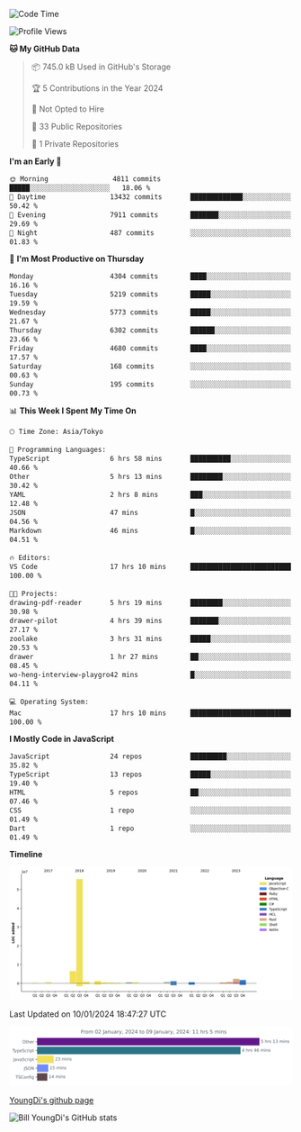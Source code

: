 <!--START_SECTION:waka-->
![Code Time](http://img.shields.io/badge/Code%20Time-306%20hrs%2036%20mins-blue)

![Profile Views](http://img.shields.io/badge/Profile%20Views-0-blue)

**🐱 My GitHub Data** 

> 📦 745.0 kB Used in GitHub's Storage 
 > 
> 🏆 5 Contributions in the Year 2024
 > 
> 🚫 Not Opted to Hire
 > 
> 📜 33 Public Repositories 
 > 
> 🔑 1 Private Repositories 
 > 
**I'm an Early 🐤** 

```text
🌞 Morning                4811 commits        █████░░░░░░░░░░░░░░░░░░░░   18.06 % 
🌆 Daytime                13432 commits       █████████████░░░░░░░░░░░░   50.42 % 
🌃 Evening                7911 commits        ███████░░░░░░░░░░░░░░░░░░   29.69 % 
🌙 Night                  487 commits         ░░░░░░░░░░░░░░░░░░░░░░░░░   01.83 % 
```
📅 **I'm Most Productive on Thursday** 

```text
Monday                   4304 commits        ████░░░░░░░░░░░░░░░░░░░░░   16.16 % 
Tuesday                  5219 commits        █████░░░░░░░░░░░░░░░░░░░░   19.59 % 
Wednesday                5773 commits        █████░░░░░░░░░░░░░░░░░░░░   21.67 % 
Thursday                 6302 commits        ██████░░░░░░░░░░░░░░░░░░░   23.66 % 
Friday                   4680 commits        ████░░░░░░░░░░░░░░░░░░░░░   17.57 % 
Saturday                 168 commits         ░░░░░░░░░░░░░░░░░░░░░░░░░   00.63 % 
Sunday                   195 commits         ░░░░░░░░░░░░░░░░░░░░░░░░░   00.73 % 
```


📊 **This Week I Spent My Time On** 

```text
🕑︎ Time Zone: Asia/Tokyo

💬 Programming Languages: 
TypeScript               6 hrs 58 mins       ██████████░░░░░░░░░░░░░░░   40.66 % 
Other                    5 hrs 13 mins       ████████░░░░░░░░░░░░░░░░░   30.42 % 
YAML                     2 hrs 8 mins        ███░░░░░░░░░░░░░░░░░░░░░░   12.48 % 
JSON                     47 mins             █░░░░░░░░░░░░░░░░░░░░░░░░   04.56 % 
Markdown                 46 mins             █░░░░░░░░░░░░░░░░░░░░░░░░   04.51 % 

🔥 Editors: 
VS Code                  17 hrs 10 mins      █████████████████████████   100.00 % 

🐱‍💻 Projects: 
drawing-pdf-reader       5 hrs 19 mins       ████████░░░░░░░░░░░░░░░░░   30.98 % 
drawer-pilot             4 hrs 39 mins       ███████░░░░░░░░░░░░░░░░░░   27.17 % 
zoolake                  3 hrs 31 mins       █████░░░░░░░░░░░░░░░░░░░░   20.53 % 
drawer                   1 hr 27 mins        ██░░░░░░░░░░░░░░░░░░░░░░░   08.45 % 
wo-heng-interview-playgro42 mins             █░░░░░░░░░░░░░░░░░░░░░░░░   04.11 % 

💻 Operating System: 
Mac                      17 hrs 10 mins      █████████████████████████   100.00 % 
```

**I Mostly Code in JavaScript** 

```text
JavaScript               24 repos            █████████░░░░░░░░░░░░░░░░   35.82 % 
TypeScript               13 repos            █████░░░░░░░░░░░░░░░░░░░░   19.40 % 
HTML                     5 repos             ██░░░░░░░░░░░░░░░░░░░░░░░   07.46 % 
CSS                      1 repo              ░░░░░░░░░░░░░░░░░░░░░░░░░   01.49 % 
Dart                     1 repo              ░░░░░░░░░░░░░░░░░░░░░░░░░   01.49 % 
```



**Timeline**

![Lines of Code chart](https://raw.githubusercontent.com/Youngdi/Youngdi/master/assets/bar_graph.png)


 Last Updated on 10/01/2024 18:47:27 UTC
<!--END_SECTION:waka-->

![wakatime](./images/stat.svg)

[YoungDi's github page](https://youngdi.github.io)

![Bill YoungDi's GitHub stats](https://github-readme-stats.vercel.app/api?username=youngdi&count_private=true&show_icons=true)
